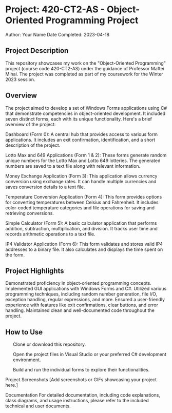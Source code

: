 # <b>Project: </b> 420-CT2-AS - Object-Oriented Programming Project
Author: Your Name
Date Completed: 2023-04-18

## Project Description
This repository showcases my work on the "Object-Oriented Programming" project (course code 420-CT2-AS) under the guidance of Professor Maftei Mihai. The project was completed as part of my coursework for the Winter 2023 session.

## Overview
The project aimed to develop a set of Windows Forms applications using C# that demonstrate competencies in object-oriented development. It included seven distinct forms, each with its unique functionality. Here's a brief overview of the project:

Dashboard (Form 0): A central hub that provides access to various form applications. It includes an exit confirmation, identification, and a short description of the project.

Lotto Max and 649 Applications (Form 1 & 2): These forms generate random unique numbers for the Lotto Max and Lotto 649 lotteries. The generated numbers are saved to a text file along with relevant information.

Money Exchange Application (Form 3): This application allows currency conversion using exchange rates. It can handle multiple currencies and saves conversion details to a text file.

Temperature Conversion Application (Form 4): This form provides options for converting temperatures between Celsius and Fahrenheit. It includes color-coded temperature categories and file operations for saving and retrieving conversions.

Simple Calculator (Form 5): A basic calculator application that performs addition, subtraction, multiplication, and division. It tracks user time and records arithmetic operations to a text file.

IP4 Validator Application (Form 6): This form validates and stores valid IP4 addresses to a binary file. It also calculates and displays the time spent on the form.

## Project Highlights
Demonstrated proficiency in object-oriented programming concepts.
Implemented GUI applications with Windows Forms and C#.
Utilized various programming techniques, including random number generation, file I/O, exception handling, regular expressions, and more.
Ensured a user-friendly experience with features like exit confirmations, clear buttons, and error handling.
Maintained clean and well-documented code throughout the project.
## How to Use
<ul>Clone or download this repository.</ul>
<ul>Open the project files in Visual Studio or your preferred C# development environment.</ul>
<ul>Build and run the individual forms to explore their functionalities.</ul>
Project Screenshots
[Add screenshots or GIFs showcasing your project here.]

Documentation
For detailed documentation, including code explanations, class diagrams, and usage instructions, please refer to the included technical and user documents.

